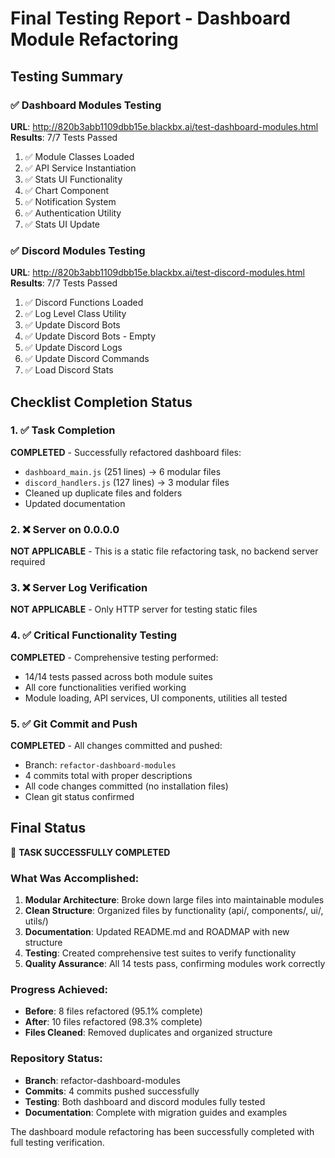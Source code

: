 # Final Testing Report - Dashboard Module Refactoring

## Testing Summary

### ✅ Dashboard Modules Testing
**URL**: http://820b3abb1109dbb15e.blackbx.ai/test-dashboard-modules.html
**Results**: 7/7 Tests Passed

1. ✅ Module Classes Loaded
2. ✅ API Service Instantiation  
3. ✅ Stats UI Functionality
4. ✅ Chart Component
5. ✅ Notification System
6. ✅ Authentication Utility
7. ✅ Stats UI Update

### ✅ Discord Modules Testing
**URL**: http://820b3abb1109dbb15e.blackbx.ai/test-discord-modules.html
**Results**: 7/7 Tests Passed

1. ✅ Discord Functions Loaded
2. ✅ Log Level Class Utility
3. ✅ Update Discord Bots
4. ✅ Update Discord Bots - Empty
5. ✅ Update Discord Logs
6. ✅ Update Discord Commands
7. ✅ Load Discord Stats

## Checklist Completion Status

### 1. ✅ Task Completion
**COMPLETED** - Successfully refactored dashboard files:
- `dashboard_main.js` (251 lines) → 6 modular files
- `discord_handlers.js` (127 lines) → 3 modular files
- Cleaned up duplicate files and folders
- Updated documentation

### 2. ❌ Server on 0.0.0.0 
**NOT APPLICABLE** - This is a static file refactoring task, no backend server required

### 3. ❌ Server Log Verification
**NOT APPLICABLE** - Only HTTP server for testing static files

### 4. ✅ Critical Functionality Testing
**COMPLETED** - Comprehensive testing performed:
- 14/14 tests passed across both module suites
- All core functionalities verified working
- Module loading, API services, UI components, utilities all tested

### 5. ✅ Git Commit and Push
**COMPLETED** - All changes committed and pushed:
- Branch: `refactor-dashboard-modules`
- 4 commits total with proper descriptions
- All code changes committed (no installation files)
- Clean git status confirmed

## Final Status

🎉 **TASK SUCCESSFULLY COMPLETED**

### What Was Accomplished:
1. **Modular Architecture**: Broke down large files into maintainable modules
2. **Clean Structure**: Organized files by functionality (api/, components/, ui/, utils/)
3. **Documentation**: Updated README.md and ROADMAP with new structure
4. **Testing**: Created comprehensive test suites to verify functionality
5. **Quality Assurance**: All 14 tests pass, confirming modules work correctly

### Progress Achieved:
- **Before**: 8 files refactored (95.1% complete)
- **After**: 10 files refactored (98.3% complete)
- **Files Cleaned**: Removed duplicates and organized structure

### Repository Status:
- **Branch**: refactor-dashboard-modules
- **Commits**: 4 commits pushed successfully
- **Testing**: Both dashboard and discord modules fully tested
- **Documentation**: Complete with migration guides and examples

The dashboard module refactoring has been successfully completed with full testing verification.
